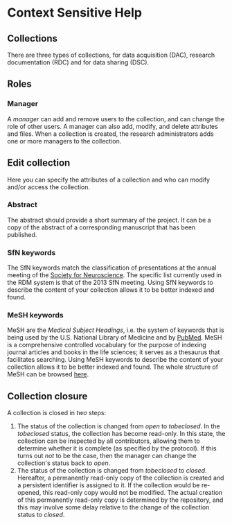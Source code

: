# Context Sensitive Help

## Collections

There are three types of collections, for data acquisition (DAC), research documentation (RDC) and for data sharing (DSC).

## Roles

### Manager

A _manager_ can add and remove users to the collection, and can change the role of other users. A manager can also add, modify, and delete attributes and files. When a collection is created, the research administrators adds one or more managers to the collection.


## Edit collection

Here you can specify the attributes of a collection and who can modify and/or access the collection.

### Abstract

The abstract should provide a short summary of the project. It can be a copy of the abstract of a corresponding manuscript that has been published.

### SfN keywords

The SfN keywords match the classification of presentations at the annual meeting of the [Society for Neuroscience](https://www.sfn.org/). The specific list currently used in the RDM system is that of the 2013 SfN meeting. Using SfN keywords to describe the content of your collection allows it to be better indexed and found.

### MeSH keywords

MeSH are the *Medical Subject Headings*, i.e. the system of keywords that is being used by the U.S. National Library of Medicine and by [PubMed](https://www.ncbi.nlm.nih.gov/pubmed/).  MeSH is a comprehensive controlled vocabulary for the purpose of indexing journal articles and books in the life sciences; it serves as a thesaurus that facilitates searching. Using MeSH keywords to describe the content of your collection allows it to be better indexed and found. The whole structure of MeSH can be browsed [here](https://www.nlm.nih.gov/mesh/MBrowser.html).

## Collection closure

A collection is closed in _two_ steps:

1. The status of the collection is changed from _open_ to _tobeclosed_. In the _tobeclosed_ status, the collection has become read-only. In this state, the collection can be inspected by all contributors, allowing them to determine whether it is complete (as specified by the protocol). If this turns out _not_ to be the case, then the manager can change the collection's status back to _open_.
2. The status of the collection is changed from _tobeclosed_ to _closed_. Hereafter, a permanently read-only copy of the collection is created and a persistent identifier is assigned to it. If the collection would be re-opened, this read-only copy would not be modified. The actual creation of this permanently read-only copy is determined by the repository, and this may involve some delay relative to the change of the collection status to _closed_.
